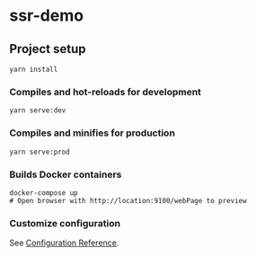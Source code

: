 # ssr-demo

## Project setup
```shell
yarn install
```

### Compiles and hot-reloads for development
```shell
yarn serve:dev
```

### Compiles and minifies for production
```shell
yarn serve:prod
```

### Builds Docker containers
```shell
docker-compose up
# Open browser with http://location:9100/webPage to preview
```

### Customize configuration
See [Configuration Reference](https://cli.vuejs.org/config/).
